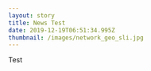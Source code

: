 ```yaml
---
layout: story
title: News Test
date: 2019-12-19T06:51:34.995Z
thumbnail: /images/network_geo_sli.jpg
---
```


Test
